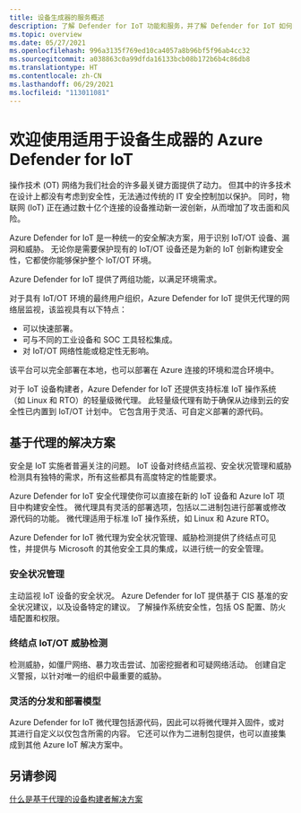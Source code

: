 ```yaml
---
title: 设备生成器的服务概述
description: 了解 Defender for IoT 功能和服务，并了解 Defender for IoT 如何提供全面的 IoT 安全性。
ms.topic: overview
ms.date: 05/27/2021
ms.openlocfilehash: 996a3135f769ed10ca4057a8b96bf5f96ab4cc32
ms.sourcegitcommit: a038863c0a99dfda16133bcb08b172b6b4c86db8
ms.translationtype: HT
ms.contentlocale: zh-CN
ms.lasthandoff: 06/29/2021
ms.locfileid: "113011081"
---
```

# <a name="welcome-to-azure-defender-for-iot-for-device-builders"></a>欢迎使用适用于设备生成器的 Azure Defender for IoT

操作技术 (OT) 网络为我们社会的许多最关键方面提供了动力。 但其中的许多技术在设计上都没有考虑到安全性，无法通过传统的 IT 安全控制加以保护。 同时，物联网 (IoT) 正在通过数十亿个连接的设备推动新一波创新，从而增加了攻击面和风险。  

Azure Defender for IoT 是一种统一的安全解决方案，用于识别 IoT/OT 设备、漏洞和威胁。 无论你是需要保护现有的 IoT/OT 设备还是为新的 IoT 创新构建安全性，它都使你能够保护整个 IoT/OT 环境。  

Azure Defender for IoT 提供了两组功能，以满足环境需求。

对于具有 IoT/OT 环境的最终用户组织，Azure Defender for IoT 提供无代理的网络层监视，该监视具有以下特点：

- 可以快速部署。
- 可与不同的工业设备和 SOC 工具轻松集成。
- 对 IoT/OT 网络性能或稳定性无影响。 

该平台可以完全部署在本地，也可以部署在 Azure 连接的环境和混合环境中。  

对于 IoT 设备构建者，Azure Defender for IoT 还提供支持标准 IoT 操作系统（如 Linux 和 RTO）的轻量级微代理。 此轻量级代理有助于确保从边缘到云的安全性已内置到 IoT/OT 计划中。 它包含用于灵活、可自定义部署的源代码。 

## <a name="agent-based-solution"></a>基于代理的解决方案 

安全是 IoT 实施者普遍关注的问题。 IoT 设备对终结点监视、安全状况管理和威胁检测具有独特的需求，所有这些都具有高度特定的性能要求。 

Azure Defender for IoT 安全代理使你可以直接在新的 IoT 设备和 Azure IoT 项目中构建安全性。 微代理具有灵活的部署选项，包括以二进制包进行部署或修改源代码的功能。 微代理适用于标准 IoT 操作系统，如 Linux 和 Azure RTO。  

Azure Defender for IoT 微代理为安全状况管理、威胁检测提供了终结点可见性，并提供与 Microsoft 的其他安全工具的集成，以进行统一的安全管理。 

### <a name="security-posture-management"></a>安全状况管理

主动监视 IoT 设备的安全状况。 Azure Defender for IoT 提供基于 CIS 基准的安全状况建议，以及设备特定的建议。 了解操作系统安全性，包括 OS 配置、防火墙配置和权限。 

### <a name="endpoint-iotot-threat-detection"></a>终结点 IoT/OT 威胁检测

检测威胁，如僵尸网络、暴力攻击尝试、加密挖掘者和可疑网络活动。 创建自定义警报，以针对唯一的组织中最重要的威胁。 

### <a name="flexible-distribution-and-deployment-models"></a>灵活的分发和部署模型 

Azure Defender for IoT 微代理包括源代码，因此可以将微代理并入固件，或对其进行自定义以仅包含所需的内容。 它还可以作为二进制包提供，也可以直接集成到其他 Azure IoT 解决方案中。 

## <a name="see-also"></a>另请参阅

[什么是基于代理的设备构建者解决方案](architecture-agent-based.md)
